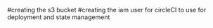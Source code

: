 #creating the s3 bucket
#creating the iam user for circleCI to use for deployment and state management
